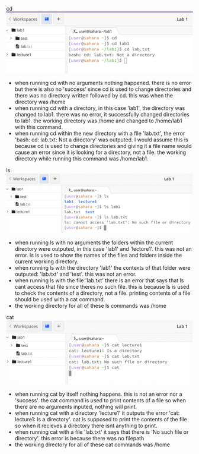 cd
![Image](cdexamples.png)

- when running cd with no arguments nothing happened. there is no error but there is also no 'success' since cd is used to change directories and there was no directory written followed by cd. this was when the directory was /home
- when running cd with a directory, in this case 'lab1', the directory was changed to lab1. there was no error, it successfully changed directories to lab1. the working directory was /home and changed to /home/lab1 with this command.
- when running cd within the new directory with a file 'lab.txt', the error 'bash: cd: lab.txt: Not a directory' was outputed. I would assume this is because cd is used to change directories and giving it a file name would cause an error since it is looking for a directory, not a file. the working directory while running this command was /home/lab1.

ls
![Image](lsexamples.png)

- when running ls with no arguments the folders within the current directory were outputed, in this case 'lab1' and 'lecture1'. this was not an error. ls is used to show the names of the files and folders inside the current working directory.
- when running ls with the directory 'lab1' the contexts of that folder were outputed: 'lab.txt' and 'test'. this was not an error. 
- when running ls with the file 'lab.txt' there is an error that says that ls cant access that file since theres no such file. this is because ls is used to check the contents of a directory, not a file. printing contents of a file should be used with a cat command.
- the working directory for all of these ls commands was /home


cat
![Image](catexamples.png)

- when running cat by itself nothing happens. this is not an error nor a 'success'. the cat command is used to print contents of a file so when there are no arguments inputed, nothing will print.
- when running cat with a directory 'lecture1' it outputs the error 'cat: lecture1: Is a directory'. cat is supposed to print the contents of the file so when it recieves a directory there isnt anything to print. 
- when running cat with a file 'lab.txt' it says that there is 'No such file or directory'. this error is because there was no filepath
- the working directory for all of these cat commands was /home
